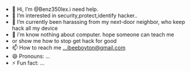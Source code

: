 - 👋 Hi, I’m @Benz350lex.i need help.
- 👀 I’m interested in security,protect,identify hacker..
- 🌱 I’m currently been harassing from my next-door neighbor, who keep hack all my device 
- 💞️ i'm know nothing about computer. hope someone can teach me
- or show me how to stop get hack for good
- 📫 How to reach me ...ibeeboyton@gmail.com
- 😄 Pronouns: ...
- ⚡ Fun fact: ...

<!---
Benz350lex/Benz350lex is a ✨ special ✨ repository because its `README.md` (this file) appears on your GitHub profile.
You can click the Preview link to take a look at your changes.
--->
